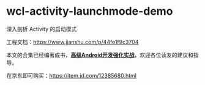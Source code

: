 # wcl-activity-launchmode-demo

深入剖析 Activity 的启动模式

工程文档：https://www.jianshu.com/p/44fe1f9c3704

本文的合集已经编著成书，**[高级Android开发强化实战](https://item.jd.com/12385680.html)**，欢迎各位读友的建议和指导。

在京东即可购买：https://item.jd.com/12385680.html
